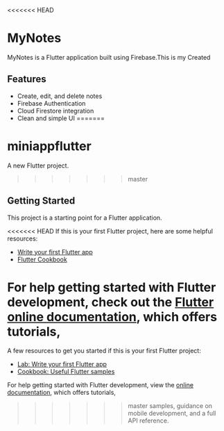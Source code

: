 <<<<<<< HEAD
# MyNotes

MyNotes is a Flutter application built using Firebase.This is my Created

## Features
- Create, edit, and delete notes
- Firebase Authentication
- Cloud Firestore integration
- Clean and simple UI
=======
# miniappflutter

A new Flutter project.
>>>>>>> master

## Getting Started

This project is a starting point for a Flutter application.

<<<<<<< HEAD
If this is your first Flutter project, here are some helpful resources:

- [Write your first Flutter app](https://docs.flutter.dev/get-started/codelab)
- [Flutter Cookbook](https://docs.flutter.dev/cookbook)

For help getting started with Flutter development, check out the
[Flutter online documentation](https://docs.flutter.dev/), which offers tutorials,
=======
A few resources to get you started if this is your first Flutter project:

- [Lab: Write your first Flutter app](https://docs.flutter.dev/get-started/codelab)
- [Cookbook: Useful Flutter samples](https://docs.flutter.dev/cookbook)

For help getting started with Flutter development, view the
[online documentation](https://docs.flutter.dev/), which offers tutorials,
>>>>>>> master
samples, guidance on mobile development, and a full API reference.
